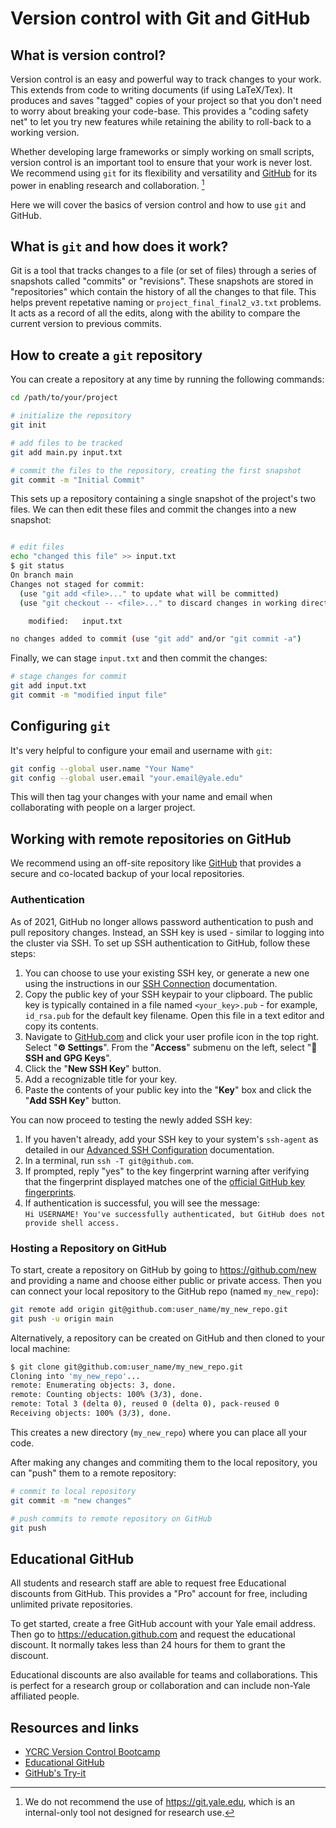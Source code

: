 # Version control with Git and GitHub

## What is version control?

Version control is an easy and powerful way to track changes to your work. 
This extends from code to writing documents (if using LaTeX/Tex). 
It produces and saves "tagged" copies of your project so that you don't need to worry about breaking your 
code-base.
This provides a "coding safety net" to let you try new features while retaining the ability to roll-back to a 
working version.

Whether developing large frameworks or simply working on small scripts, version control is an important tool to ensure that your work is never lost. 
We recommend using `git` for its flexibility and versatility and [GitHub](https://github.com) for its power in enabling research and collaboration. [^1]

Here we will cover the basics of version control and how to use `git` and GitHub. 

[^1]: We do not recommend the use of <https://git.yale.edu>, which is an internal-only tool not designed 
for research use.


## What is `git` and how does it work?

Git is a tool that tracks changes to a file (or set of files) through a series of snapshots called "commits" or "revisions". 
These snapshots are stored in "repositories" which contain the history of all the changes to that file. 
This helps prevent repetative naming or `project_final_final2_v3.txt` problems. 
It acts as a record of all the edits, along with the ability to compare the current version to previous commits. 

## How to create a `git` repository

You can create a repository at any time by running the following commands:

```sh
cd /path/to/your/project

# initialize the repository
git init

# add files to be tracked
git add main.py input.txt 

# commit the files to the repository, creating the first snapshot
git commit -m "Initial Commit"
```

This sets up a repository containing a single snapshot of the project's two files.
We can then edit these files and commit the changes into a new snapshot:

```sh

# edit files
echo "changed this file" >> input.txt
$ git status
On branch main
Changes not staged for commit:
  (use "git add <file>..." to update what will be committed)
  (use "git checkout -- <file>..." to discard changes in working directory)

	modified:   input.txt

no changes added to commit (use "git add" and/or "git commit -a")
```
Finally, we can stage `input.txt` and then commit the changes:

```sh
# stage changes for commit
git add input.txt
git commit -m "modified input file"

```

## Configuring `git`

It's very helpful to configure your email and username with `git`:

```sh
git config --global user.name "Your Name"
git config --global user.email "your.email@yale.edu"
```
This will then tag your changes with your name and email when collaborating with people on a larger 
project. 

## Working with remote repositories on GitHub

We recommend using an off-site repository like [GitHub](https://github.com) that provides a secure and co-located 
backup of your local repositories. 

### Authentication
As of 2021, GitHub no longer allows password authentication to push and pull repository changes. Instead, an SSH key is used - similar to logging into the cluster via SSH.  To set up SSH authentication to GitHub, follow these steps:

1. You can choose to use your existing SSH key, or generate a new one using the instructions in our [SSH Connection](https://docs.ycrc.yale.edu/clusters-at-yale/access/ssh/) documentation.
2. Copy the public key of your SSH keypair to your clipboard.  The public key is typically contained in a file named `<your_key>.pub` - for example, `id_rsa.pub` for the default key filename. Open this file in a text editor and copy its contents.
3. Navigate to [GitHub.com](https://github.com) and click your user profile icon in the top right.  Select "**⚙️ Settings**". From the "**Access**" submenu on the left, select "**🔑 SSH and GPG Keys**".
4. Click the "**New SSH Key**" button.
5. Add a recognizable title for your key.
6. Paste the contents of your public key into the "**Key**" box and click the "**Add SSH Key**" button.

You can now proceed to testing the newly added SSH key:

1. If you haven't already, add your SSH key to your system's `ssh-agent` as detailed in our [Advanced SSH Configuration](https://docs.ycrc.yale.edu/clusters-at-yale/access/advanced-config/) documentation.
2. In a terminal, run `ssh -T git@github.com`.
3. If prompted, reply "yes" to the key fingerprint warning after verifying that the fingerprint displayed matches one of the [official GitHub key fingerprints](https://docs.github.com/en/authentication/keeping-your-account-and-data-secure/githubs-ssh-key-fingerprints).
4. If authentication is successful, you will see the message:  
`Hi USERNAME! You've successfully authenticated, but GitHub does not provide shell access.`


### Hosting a Repository on GitHub

To start, create a repository on GitHub by going to <https://github.com/new> and providing a name and 
choose either public or private access.
Then you can connect your local repository to the GitHub repo (named `my_new_repo`):

```sh
git remote add origin git@github.com:user_name/my_new_repo.git
git push -u origin main
```

Alternatively, a repository can be created on GitHub and then cloned to your local machine:
```sh
$ git clone git@github.com:user_name/my_new_repo.git
Cloning into 'my_new_repo'...
remote: Enumerating objects: 3, done.
remote: Counting objects: 100% (3/3), done.
remote: Total 3 (delta 0), reused 0 (delta 0), pack-reused 0
Receiving objects: 100% (3/3), done.

```
This creates a new directory (`my_new_repo`) where you can place all your code.


After making any changes and commiting them to the local repository, you can "push" them to a remote repository:

```sh
# commit to local repository
git commit -m "new changes"

# push commits to remote repository on GitHub
git push

```

## Educational GitHub

All students and research staff are able to request free Educational discounts from GitHub. 
This provides a "Pro" account for free, including unlimited private repositories. 

To get started, create a free GitHub account with your Yale email address. 
Then go to <https://education.github.com> and request the educational discount. 
It normally takes less than 24 hours for them to grant the discount.

Educational discounts are also available for teams and collaborations. 
This is perfect for a research group or collaboration and can include non-Yale affiliated people. 


## Resources and links

- [YCRC Version Control Bootcamp](https://research.computing.yale.edu/training/ycrc-bootcamps/version-control-git)
- [Educational GitHub](https://education.github.com)
- [GitHub's Try-it](http://try.github.io)

